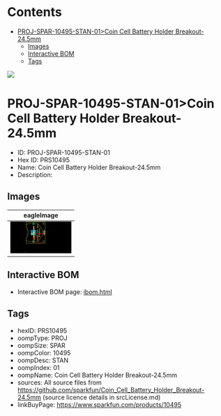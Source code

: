 



Contents
========

* [PROJ-SPAR-10495-STAN-01>Coin Cell Battery Holder Breakout-24.5mm](#proj-spar-10495-stan-01coin-cell-battery-holder-breakout-245mm)
	* [Images](#images)
	* [Interactive BOM](#interactive-bom)
	* [Tags](#tags)
  
![][im]
# PROJ-SPAR-10495-STAN-01>Coin Cell Battery Holder Breakout-24.5mm

- ID: PROJ-SPAR-10495-STAN-01
- Hex ID: PRS10495
- Name: Coin Cell Battery Holder Breakout-24.5mm
- Description: 

## Images
  
  

|eagleImage|
| :---: |
|[![eagleImage](eagleImage_140.png)](eagleImage_600.png)|

## Interactive BOM

- Interactive BOM page: [ibom.html](kicad/bom/ibom.html)

## Tags

- hexID: PRS10495
- oompType: PROJ
- oompSize: SPAR
- oompColor: 10495
- oompDesc: STAN
- oompIndex: 01
- oompName: Coin Cell Battery Holder Breakout-24.5mm
- sources: All source files from https://github.com/sparkfun/Coin_Cell_Battery_Holder_Breakout-24.5mm (source licence details in srcLicense.md)
- linkBuyPage: https://www.sparkfun.com/products/10495



[im]: eagleImage_450.png
